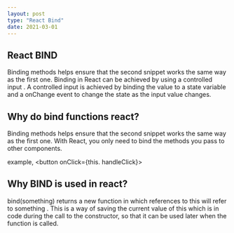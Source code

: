 ```yaml
---
layout: post
type: "React Bind"
date: 2021-03-01
---
```

## React BIND

Binding methods helps ensure that the second snippet works the same way as the first one.
Binding in React can be achieved by using a controlled input . A controlled input is achieved by 
binding the value to a state variable and a onChange event to change the state as the input value changes.

## Why do bind functions react?

Binding methods helps ensure that the second snippet works the same way as the first one. With React, you only need to bind the methods you pass to other components.

example, <button onClick={this. handleClick}> 

## Why BIND is used in react?
bind(something) returns a new function  in which references to this will refer to something . This is a way of saving the current value of this which is in 
code during the call to the constructor, so that it can be used later when the function is called.